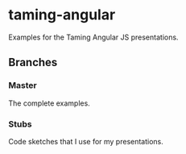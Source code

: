 taming-angular
==============

Examples for the Taming Angular JS presentations.

Branches
--------

### Master
The complete examples.

### Stubs
Code sketches that I use for my presentations.
